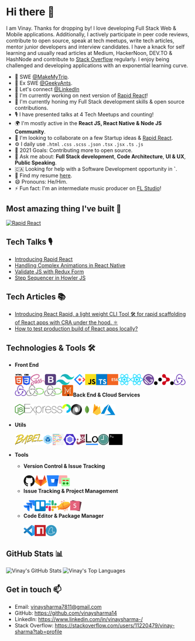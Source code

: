 # Hi there 👋

I am Vinay. Thanks for dropping by! I love developing Full Stack Web & Mobile applications. Additionally, I actively participate in peer code reviews, contribute to open source, speak at tech meetups, write tech articles, mentor junior developers and interview candidates. I have a knack for self learning and usually read articles at Medium, HackerNoon, DEV.TO & HashNode and contribute to [Stack Overflow](https://stackoverflow.com/users/11220479/vinay-sharma?tab=profile) regularly. I enjoy being challenged and developing applications with an exponential learning curve.

- 🏢 SWE [@MakeMyTrip](https://www.makemytrip.com/).
- 🏢 Ex SWE [@GeekyAnts](https://geekyants.com/vinay-sharma).
- 🔗 Let's connect [@LinkedIn](https://www.linkedin.com/in/vinaysharma-/)
- 🔭 I'm currently working on next version of [Rapid React](https://www.npmjs.com/package/rapid-react)!
- 🌱 I'm currently honing my Full Stack development skills & open source contributions.
- 🎙 I have presented talks at 4 Tech Meetups and counting!
- 🌍 I'm mostly active in the **React JS, React Native & Node JS Community**.
- 🤝 I'm looking to collaborate on a few Startup ideas & [Rapid React](https://www.npmjs.com/package/rapid-react).
- ⚙️ I daily use `.html` `.css` `.scss` `.json` `.tsx` `.jsx` `.ts` `.js`
- 🥅 2021 Goals: Contributing more to open source.
- 💬 Ask me about: **Full Stack development**, **Code Architecture**, **UI & UX**, **Public Speaking**.
- 🇨🇦 Looking for help with a Software Development opportunity in **`**.
- 📄 Find my resume [here](https://docs.google.com/document/d/1vXog-yzGisdJkZ1YaoS7Nmno2GrUVeUlrXunXCBwDCM/export?format=pdf).
- 😄 Pronouns: He/Him.
- ⚡ Fun fact: I'm an intermediate music producer on [FL Studio](https://www.image-line.com/)!

## Most amazing thing I've built 🚀

[![Rapid React](https://github-readme-stats.vercel.app/api/pin/?username=vinaysharma14&theme=dark&repo=rapid-react&show_owner=true)](https://github.com/vinaysharma14/rapid-react)

## Tech Talks 🎙️

- [Introducing Rapid React](https://www.youtube.com/watch?v=339nm9QyHWc&t=3628s)
- [Handling Complex Animations in React Native](https://www.youtube.com/watch?v=tD8vvCzVknE)
- [Validate JS with Redux Form](https://www.youtube.com/watch?v=mmi_B38DBk0)
- [Step Sequencer in Howler JS](https://www.youtube.com/watch?v=rpbOlfP66kM)

## Tech Articles 📚

- [Introducing React Rapid, a light weight CLI Tool 🛠️ for rapid scaffolding of React apps with CRA under the hood. ⚛️](https://dev.to/vinaysharma14/introducing-react-rapid-a-light-weight-interactive-cli-automation-tool-to-scaffold-react-apps-quickly-2gkn)
- [How to test production build of React apps locally?](https://www.linkedin.com/pulse/how-test-production-build-react-js-app-locally-vinay-sharma-he-him-/)

## Technologies & Tools 🛠️

- **Front End**
  <br>
  <br>
  [<img align="left" src=images/front-end/html-5.svg height=30>](https://www.w3schools.com/html/)
  [<img align="left" src=images/front-end/css-3.svg height=30>](https://www.w3schools.com/css/)
  [<img align="left" src=images/front-end/sass.svg height=30>](https://sass-lang.com/)
  [<img align="left" src=images/front-end/bootstrap.svg height=30>](https://getbootstrap.com/)
  [<img align="left" src=images/front-end/tailwindcss.svg height=30>](https://tailwindcss.com/)
  [<img align="left" src=images/front-end/ant-design.svg height=30>](https://ant.design/)
  [<img align="left" src=images/front-end/js.svg height=30>](https://www.w3schools.com/js/DEFAULT.asp)
  [<img align="left" src=images/front-end/ts.svg height=30>](https://www.typescriptlang.org/)
  [<img align="left" src=images/front-end/es6.svg height=30>](https://www.w3schools.com/js/js_es6.asp)
  [<img align="left" src=images/front-end/react.svg height=30>](https://reactjs.org/)
  [<img align="left" src=images/front-end/react.svg height=30>](http://reactnative.dev/)
  [<img align="left" src=images/front-end/gatsby.svg height=30>](https://www.gatsbyjs.com/)
  [<img align="left" src=images/front-end/react-router.svg height=30>](https://reactrouter.com/)
  [<img align="left" src=images/front-end/redux.svg height=30>](https://react-redux.js.org/)
  [<img align="left" src=images/front-end/redux.svg height=30>](https://redux-toolkit.js.org/)
  [<img align="left" src=images/front-end/redux-saga.svg height=30>](https://redux-saga.js.org/)
  [<img align="left" src=images/front-end/redux-saga.svg height=30>](https://github.com/reduxjs/redux-thunk)
  [<img align="left" src=images/front-end/mobx.svg height=30>](https://mobx.js.org/)
  <br>
  <br>

- **Back End & Cloud Services**
  <br>
  <br>
  [<img align="left" src=images/back-end/node.svg height=30>](https://nodejs.org/en/)
  [<img align="left" src=images/back-end/express.svg height=30>](https://expressjs.com/)
  [<img align="left" src=images/back-end/passport.svg height=30>](http://www.passportjs.org/)
  [<img align="left" src=images/back-end/json.svg height=30>](https://www.json.org/json-en.html)
  [<img align="left" src=images/back-end/mongodb.svg height=30>](https://www.mongodb.com/)
  [<img align="left" src=images/cloud/firebase.svg height=30>](https://firebase.google.com/)
  [<img align="left" src=images/cloud/azure.svg height=30>](https://azure.microsoft.com/)
  <br>
  <br>

- **Utils**
  <br>
  <br>
  [<img align="left" src=images/utils/babel.svg height=30>](https://babeljs.io/)
  [<img align="left" src=images/utils/webpack.svg height=30>](https://webpack.js.org/)
  [<img align="left" src=images/utils/prettier.svg height=30>](https://prettier.io/)
  [<img align="left" src=images/utils/eslint.svg height=30>](https://eslint.org/)
  [<img align="left" src=images/utils/jest.svg height=30>](https://jestjs.io/)
  [<img align="left" src=images/utils/lodash.svg height=30>](https://lodash.com/)
  [<img align="left" src=images/utils/momentjs.svg height=30>](https://momentjs.com/)
  [<img align="left" src=images/utils/terminal.svg height=30>](https://ohmyz.sh/)
  <br>
  <br>

- **Tools**

  - **Version Control & Issue Tracking**
    <br>
    <br>
    [<img align="left" src=images/version-control/github.svg height=30>](https://github.com/)
    [<img align="left" src=images/version-control/gitlab.svg height=30>](https://about.gitlab.com/)
    [<img align="left" src=images/version-control/bitbucket.svg height=30>](https://bitbucket.org/)
    [<img align="left" src=images/version-control/gerrit.png height=30>](https://www.gerritcodereview.com/)
    <br>
    <br>
  - **Issue Tracking & Project Management**
    <br>
    <br>
    [<img align="left" src=images/project-management/jira.svg height=30>](https://www.atlassian.com/software/jira)
    [<img align="left" src=images/project-management/trello.svg height=30>](https://trello.com/)
    [<img align="left" src=images/project-management/slack.svg height=30>](https://slack.com/)
    [<img align="left" src=images/project-management/zeplin.svg height=30>](https://zeplin.io/)
    [<img align="left" src=images/project-management/slides.svg height=30>](https://slides.com/vinaysharma7811)
    <br>
    <br>
  - **Code Editor & Package Manager**
    <br>
    <br>
    [<img align="left" src=images/tools/vs-code.svg height=30>](https://code.visualstudio.com/)
    [<img align="left" src=images/tools/npm.svg height=30>](https://www.npmjs.com/)
    [<img align="left" src=images/tools/yarn.svg height=30>](https://yarnpkg.com/)
    <br>
    <br>

## GitHub Stats 📊

![Vinay's GitHub Stats](https://github-readme-stats.vercel.app/api/?username=vinaysharma14&theme=dark&show_icons=true)
![Vinay's Top Languages](https://github-readme-stats.vercel.app/api/top-langs/?username=vinaysharma14&theme=dark&layout=compact&hide=java)

## Get in touch 📫

- Email: vinaysharma7811@gmail.com
- GitHub: https://github.com/vinaysharma14
- LinkedIn: https://www.linkedin.com/in/vinaysharma-/
- Stack Overflow: https://stackoverflow.com/users/11220479/vinay-sharma?tab=profile
